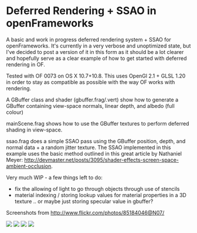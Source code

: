 # Deferred Rendering + SSAO in openFrameworks

A basic and work in progress deferred rendering system + SSAO for openFrameworks. It's currently in a very verbose and unoptimized state, but I've decided to post a version of it in this form as it should be a lot clearer and hopefully serve as a clear example of how to get started with deferred rendering in OF.

Tested with OF 0073 on OS X 10.7+10.8. This uses OpenGl 2.1 + GLSL 1.20 in order to stay as compatible as possible with the way OF works with rendering.

A GBuffer class and shader (gbuffer.frag/.vert) show how to generate a GBuffer containing view-space normals, linear depth, and albedo (full colour)

mainScene.frag shows how to use the GBuffer textures to perform deferred shading in view-space.

ssao.frag does a simple SSAO pass using the GBuffer position, depth, and normal data + a random jitter texture.
The SSAO implemented in this example uses the basic method outlined in this great article by Nathaniel Meyer: http://devmaster.net/posts/3095/shader-effects-screen-space-ambient-occlusion.

Very much WIP - a few things left to do:
- fix the allowing of light to go through objects through use of stencils
- material indexing / storing lookup values for material properties in a 3D texture .. or maybe just storing specular value in gbuffer?

Screenshots from http://www.flickr.com/photos/85184046@N07/

<img src="http://farm9.staticflickr.com/8367/8385201806_a60b986ff0_c_d.jpg" />
<img src="http://farm9.staticflickr.com/8223/8253081005_2e6493be39_c_d.jpg" />
<img src="http://farm9.staticflickr.com/8190/8384116631_58567c7ffd_c_d.jpg" />
<img src="http://farm9.staticflickr.com/8355/8384117427_00fcdb6f7e_c_d.jpg" />
